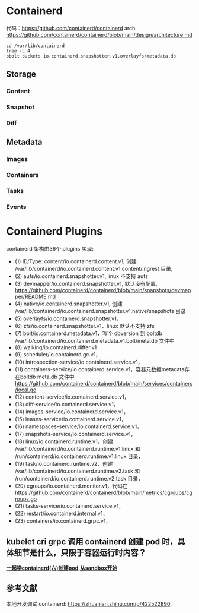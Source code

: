 

# Containerd
代码：https://github.com/containerd/containerd
arch: https://github.com/containerd/containerd/blob/main/design/architecture.md

```shell
cd /var/lib/containerd
tree -L 4 .
bbolt buckets io.containerd.snapshotter.v1.overlayfs/metadata.db
```

## Storage
### Content


### Snapshot


### Diff


## Metadata
### Images


### Containers


### Tasks


### Events


# Containerd Plugins
containerd 架构由36个 plugins 实现:
* (1) ID/Type: content/io.containerd.content.v1, 创建 /var/lib/containerd/io.containerd.content.v1.content/ingrest 目录, 
* (2) aufs/io.containerd.snapshotter.v1, linux 不支持 aufs
* (3) devmapper/io.containerd.snapshotter.v1, 默认没有配置, https://github.com/containerd/containerd/blob/main/snapshots/devmapper/README.md
* (4) native/io.containerd.snapshotter.v1, 创建 /var/lib/containerd/io.containerd.snapshotter.v1.native/snapshots 目录
* (5) overlayfs/io.containerd.snapshotter.v1，
* (6) zfs/io.containerd.snapshotter.v1，linux 默认不支持 zfs
* (7) bolt/io.containerd.metadata.v1，写个 dbversion 到 boltdb /var/lib/containerd/io.containerd.metadata.v1.bolt/meta.db 文件中
* (8) walking/io.containerd.differ.v1
* (9) scheduler/io.containerd.gc.v1，
* (10) introspection-service/io.containerd.service.v1，
* (11) containers-service/io.containerd.service.v1，容器元数据metadata存在boltdb meta.db 文件中 https://github.com/containerd/containerd/blob/main/services/containers/local.go
* (12) content-service/io.containerd.service.v1，
* (13) diff-service/io.containerd.service.v1，
* (14) images-service/io.containerd.service.v1，
* (15) leases-service/io.containerd.service.v1，
* (16) namespaces-service/io.containerd.service.v1，
* (17) snapshots-service/io.containerd.service.v1，
* (18) linux/io.containerd.runtime.v1，创建 /var/lib/containerd/io.containerd.runtime.v1.linux 和 /run/containerd/io.containerd.runtime.v1.linux 目录，
* (19) task/io.containerd.runtime.v2，创建 /var/lib/containerd/io.containerd.runtime.v2.task 和 /run/containerd/io.containerd.runtime.v2.task 目录，
* (20) cgroups/io.containerd.monitor.v1，代码在 https://github.com/containerd/containerd/blob/main/metrics/cgroups/cgroups.go
* (21) tasks-service/io.containerd.service.v1，
* (22) restart/io.containerd.internal.v1，
* (23) containers/io.containerd.grpc.v1，


## kubelet cri grpc 调用 containerd 创建 pod 时，具体细节是什么，只限于容器运行时内容？
**[一起学containerd(六)创建pod,从sandbox开始](https://zhuanlan.zhihu.com/p/431406216)**



## 参考文献
本地开发调试 containerd: https://zhuanlan.zhihu.com/p/422522890

